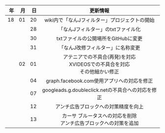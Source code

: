 | 年 | 月 | 日 | 更新情報 |
|------------:|------------:|------------:|:------------:|
| 18       | 01       | 20        | wiki内で「なんJフィルター」プロジェクトの開始         |
|        |        | 28        | 「なんJフィルター」のtxtファイル化         |
|        |        | 30        | txtファイルの公開場所をGitHubに変更         |
|        |        | 31        | 「なんJ改修フィルター」に名称変更         |
|        | 02       | 01        | アテニアでの不具合(再発)を対応<br>XVIDEOSでの不具合を対応<br>その他細かい修正         |
|        |        | 04        | graph.facebook.com使用アプリへの対応を修正         |
|        |        | 07        | googleads.g.doubleclick.netの不具合への対応を修正         |
|        |        | 12        | アンチ広告ブロックへの対策精度を向上         |
|        |        | 13        | カーサ ブルータスへの対応を削除<br>アンチ広告ブロックへの対策を追加         |
